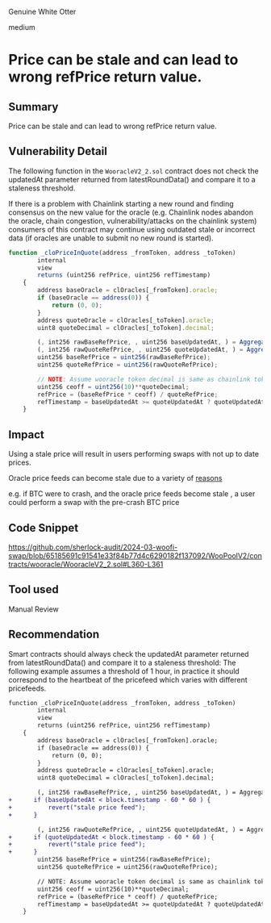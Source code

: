 Genuine White Otter

medium

# Price can be stale and can lead to wrong refPrice return value.

## Summary
Price can be stale and can lead to wrong refPrice return value.

## Vulnerability Detail
The following function in the ``` WooracleV2_2.sol ``` contract does not check the updatedAt parameter returned from latestRoundData() and compare it to a staleness threshold.  

If there is a problem with Chainlink starting a new round and finding consensus on the new value for the oracle (e.g. Chainlink nodes abandon the oracle, chain congestion, vulnerability/attacks on the chainlink system) consumers of this contract may continue using outdated stale or incorrect data (if oracles are unable to submit no new round is started).
```js
function _cloPriceInQuote(address _fromToken, address _toToken)
        internal
        view
        returns (uint256 refPrice, uint256 refTimestamp)
    {
        address baseOracle = clOracles[_fromToken].oracle;
        if (baseOracle == address(0)) {
            return (0, 0);
        }
        address quoteOracle = clOracles[_toToken].oracle;
        uint8 quoteDecimal = clOracles[_toToken].decimal;

        (, int256 rawBaseRefPrice, , uint256 baseUpdatedAt, ) = AggregatorV3Interface(baseOracle).latestRoundData();
        (, int256 rawQuoteRefPrice, , uint256 quoteUpdatedAt, ) = AggregatorV3Interface(quoteOracle).latestRoundData();
        uint256 baseRefPrice = uint256(rawBaseRefPrice);
        uint256 quoteRefPrice = uint256(rawQuoteRefPrice);

        // NOTE: Assume wooracle token decimal is same as chainlink token decimal. 
        uint256 ceoff = uint256(10)**quoteDecimal;
        refPrice = (baseRefPrice * ceoff) / quoteRefPrice;
        refTimestamp = baseUpdatedAt >= quoteUpdatedAt ? quoteUpdatedAt : baseUpdatedAt;
    }
```
## Impact
Using a stale price will result in users performing swaps with not up to date prices. 

Oracle price feeds can become stale due to a variety of [reasons](https://ethereum.stackexchange.com/questions/133242/how-future-resilient-is-a-chainlink-price-feed/133843#133843)

e.g. if BTC were to crash, and the oracle price feeds become stale , a user could perform a swap with the pre-crash BTC price

## Code Snippet
https://github.com/sherlock-audit/2024-03-woofi-swap/blob/65185691c91541e33f84b77d4c6290182f137092/WooPoolV2/contracts/wooracle/WooracleV2_2.sol#L360-L361
## Tool used

Manual Review

## Recommendation
Smart contracts should always check the updatedAt parameter returned from latestRoundData() and compare it to a staleness threshold:
The following example assumes a threshold of 1 hour, in practice it should correspond to the heartbeat of the pricefeed which varies with different pricefeeds.
```diff
function _cloPriceInQuote(address _fromToken, address _toToken)
        internal
        view
        returns (uint256 refPrice, uint256 refTimestamp)
    {
        address baseOracle = clOracles[_fromToken].oracle;
        if (baseOracle == address(0)) {
            return (0, 0);
        }
        address quoteOracle = clOracles[_toToken].oracle;
        uint8 quoteDecimal = clOracles[_toToken].decimal;

        (, int256 rawBaseRefPrice, , uint256 baseUpdatedAt, ) = AggregatorV3Interface(baseOracle).latestRoundData();
+      if (baseUpdatedAt < block.timestamp - 60 * 60 ) {
+          revert("stale price feed");
+      }

        (, int256 rawQuoteRefPrice, , uint256 quoteUpdatedAt, ) = AggregatorV3Interface(quoteOracle).latestRoundData();
+      if (quoteUpdatedAt < block.timestamp - 60 * 60 ) {
+          revert("stale price feed");
+      }
        uint256 baseRefPrice = uint256(rawBaseRefPrice);
        uint256 quoteRefPrice = uint256(rawQuoteRefPrice);

        // NOTE: Assume wooracle token decimal is same as chainlink token decimal. 
        uint256 ceoff = uint256(10)**quoteDecimal;
        refPrice = (baseRefPrice * ceoff) / quoteRefPrice;
        refTimestamp = baseUpdatedAt >= quoteUpdatedAt ? quoteUpdatedAt : baseUpdatedAt;
    }
```